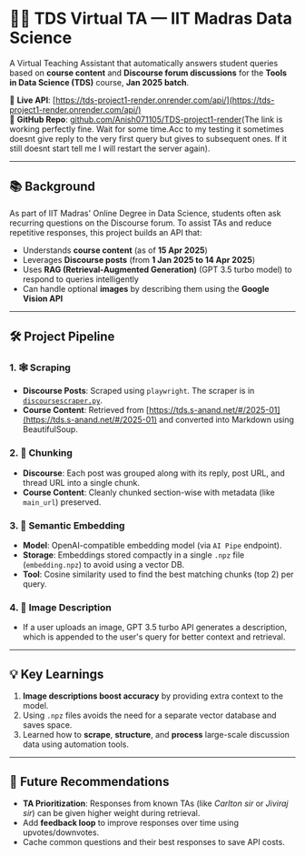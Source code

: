 # 🧑‍🏫 TDS Virtual TA — IIT Madras Data Science

A Virtual Teaching Assistant that automatically answers student queries based on **course content** and **Discourse forum discussions** for the **Tools in Data Science (TDS)** course, **Jan 2025 batch**.

🔗 **Live API**: [https://tds-project1-render.onrender.com/api/](https://tds-project1-render.onrender.com/api/)  
📁 **GitHub Repo**: [github.com/Anish071105/TDS-project1-render](https://github.com/Anish071105/TDS-project1-render)(The link is working perfectly fine. Wait for some time.Acc to my testing it sometimes doesnt give reply to the very first query but gives to subsequent ones. If it still doesnt start tell me I will restart the server again).

---

## 📚 Background

As part of IIT Madras' Online Degree in Data Science, students often ask recurring questions on the Discourse forum. To assist TAs and reduce repetitive responses, this project builds an API that:

- Understands **course content** (as of **15 Apr 2025**)
- Leverages **Discourse posts** (from **1 Jan 2025 to 14 Apr 2025**)
- Uses **RAG (Retrieval-Augmented Generation)** (GPT 3.5 turbo model) to respond to queries intelligently
- Can handle optional **images** by describing them using the **Google Vision API**

---

## 🛠️ Project Pipeline

### 1. 🕸️ Scraping

- **Discourse Posts**: Scraped using `playwright`. The scraper is in [`discoursescraper.py`](./discoursescraper.py).
- **Course Content**: Retrieved from [https://tds.s-anand.net/#/2025-01](https://tds.s-anand.net/#/2025-01) and converted into Markdown using BeautifulSoup.

### 2. 🧩 Chunking

- **Discourse**: Each post was grouped along with its reply, post URL, and thread URL into a single chunk.
- **Course Content**: Cleanly chunked section-wise with metadata (like `main_url`) preserved.

### 3. 🔎 Semantic Embedding

- **Model**: OpenAI-compatible embedding model (via `AI Pipe` endpoint).
- **Storage**: Embeddings stored compactly in a single `.npz` file (`embedding.npz`) to avoid using a vector DB.
- **Tool**: Cosine similarity used to find the best matching chunks (top 2) per query.

### 4. 🧠 Image Description

- If a user uploads an image, GPT 3.5 turbo API generates a description, which is appended to the user's query for better context and retrieval.

---

## 💡 Key Learnings

1. **Image descriptions boost accuracy** by providing extra context to the model.
2. Using `.npz` files avoids the need for a separate vector database and saves space.
3. Learned how to **scrape**, **structure**, and **process** large-scale discussion data using automation tools.

---

## 🧠 Future Recommendations

- **TA Prioritization**: Responses from known TAs (like *Carlton sir* or *Jiviraj sir*) can be given higher weight during retrieval.
- Add **feedback loop** to improve responses over time using upvotes/downvotes.
- Cache common questions and their best responses to save API costs.
